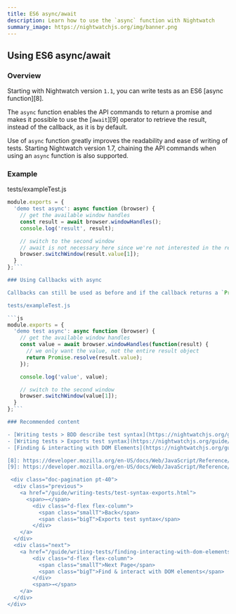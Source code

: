 ```yaml
---
title: ES6 async/await
description: Learn how to use the `async` function with Nightwatch
summary_image: https://nightwatchjs.org/img/banner.png
---
```


## Using ES6 async/await

### Overview

Starting with Nightwatch version `1.1`, you can write tests as an ES6 [async function][8].

The `async` function enables the API commands to return a promise and makes it possible to use the [`await`][9] operator to retrieve the result, instead of the callback, as it is by default.

Use of `async` function greatly improves the readability and ease of writing of tests. Starting Nightwatch version 1.7, chaining the API commands when using an `async` function is also supported.

### Example

tests/exampleTest.js

```js
module.exports = {
  'demo test async': async function (browser) {
    // get the available window handles
    const result = await browser.windowHandles();
    console.log('result', result);

    // switch to the second window
    // await is not necessary here since we're not interested in the result
    browser.switchWindow(result.value[1]);
  }
};```

### Using Callbacks with async

Callbacks can still be used as before and if the callback returns a `Promise`, the result of the promise is the result of the command as shown in the following exammple code:

tests/exampleTest.js

```js
module.exports = {
  'demo test async': async function (browser) {
    // get the available window handles
    const value = await browser.windowHandles(function(result) {
      // we only want the value, not the entire result object
      return Promise.resolve(result.value);
    });

    console.log('value', value);

    // switch to the second window
    browser.switchWindow(value[1]);
  }
};```

### Recommended content

- [Writing tests > BDD describe test syntax](https://nightwatchjs.org/guide/writing-tests/test-syntax-bdd.html)
- [Writing tests > Exports test syntax](https://nightwatchjs.org/guide/writing-tests/test-syntax-exports.html)
- [Finding & interacting with DOM Elements](https://nightwatchjs.org/guide/writing-tests/finding-interacting-with-dom-elements.html)

[8]: https://developer.mozilla.org/en-US/docs/Web/JavaScript/Reference/Statements/async_function
[9]: https://developer.mozilla.org/en-US/docs/Web/JavaScript/Reference/Operators/await

 <div class="doc-pagination pt-40">
  <div class="previous">
    <a href="/guide/writing-tests/test-syntax-exports.html">
      <span>←</span>
        <div class="d-flex flex-column">
          <span class="smallT">Back</span>
          <span class="bigT">Exports test syntax</span>
        </div>
    </a>
  </div>
  <div class="next">
    <a href="/guide/writing-tests/finding-interacting-with-dom-elements.html">
        <div class="d-flex flex-column">
          <span class="smallT">Next Page</span>
          <span class="bigT">Find & interact with DOM elements</span>
        </div>
        <span>→</span>
    </a>
  </div>
</div>
